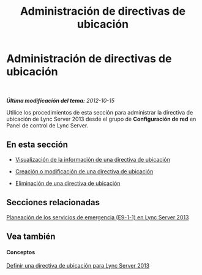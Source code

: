 ﻿---
title: Administración de directivas de ubicación
TOCTitle: Administración de directivas de ubicación
ms:assetid: 59742679-7e3d-4f1d-8992-a4720b7a123a
ms:mtpsurl: https://technet.microsoft.com/es-es/library/JJ688069(v=OCS.15)
ms:contentKeyID: 49889196
ms.date: 01/07/2017
mtps_version: v=OCS.15
ms.translationtype: HT
---

# Administración de directivas de ubicación

 

_**Última modificación del tema:** 2012-10-15_

Utilice los procedimientos de esta sección para administrar la directiva de ubicación de Lync Server 2013 desde el grupo de **Configuración de red** en Panel de control de Lync Server.

## En esta sección

  - [Visualización de la información de una directiva de ubicación](lync-server-2013-viewing-location-policy-information.md)

  - [Creación o modificación de una directiva de ubicación](lync-server-2013-creating-or-modifying-a-location-policy.md)

  - [Eliminación de una directiva de ubicación](lync-server-2013-deleting-a-location-policy.md)

## Secciones relacionadas

[Planeación de los servicios de emergencia (E9-1-1) en Lync Server 2013](lync-server-2013-planning-for-emergency-services-e9-1-1.md)

## Vea también

#### Conceptos

[Definir una directiva de ubicación para Lync Server 2013](lync-server-2013-defining-the-location-policy.md)

